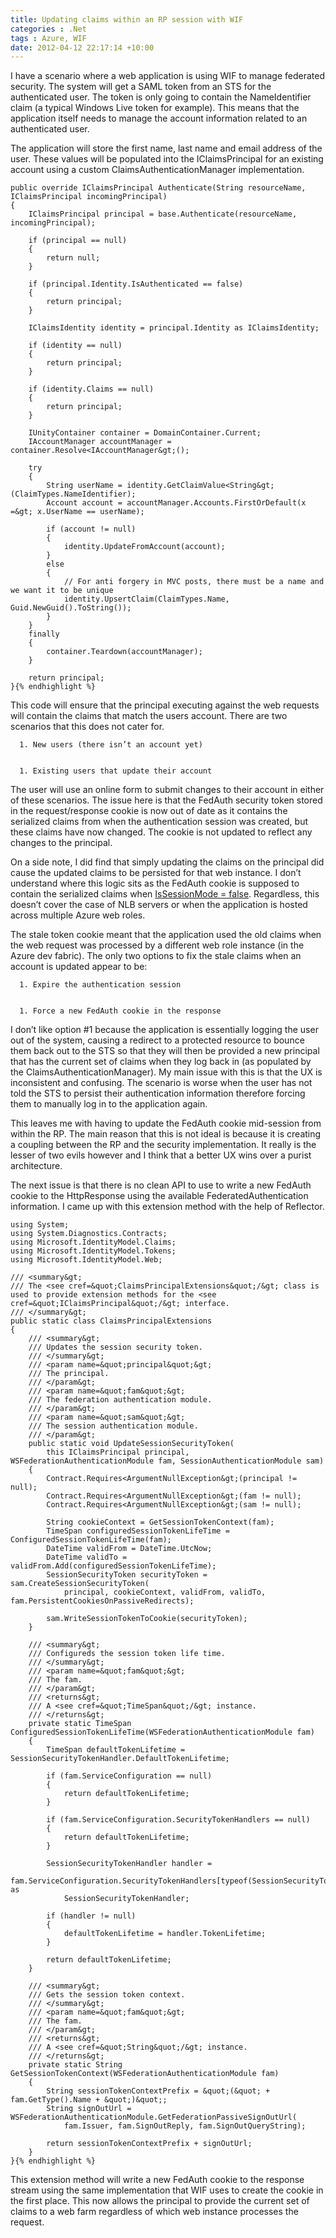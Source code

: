 ```yaml
---
title: Updating claims within an RP session with WIF
categories : .Net
tags : Azure, WIF
date: 2012-04-12 22:17:14 +10:00
---
```


I have a scenario where a web application is using WIF to manage federated security. The system will get a SAML token from an STS for the authenticated user. The token is only going to contain the NameIdentifier claim (a typical Windows Live token for example). This means that the application itself needs to manage the account information related to an authenticated user.

The application will store the first name, last name and email address of the user. These values will be populated into the IClaimsPrincipal for an existing account using a custom ClaimsAuthenticationManager implementation.

    public override IClaimsPrincipal Authenticate(String resourceName, IClaimsPrincipal incomingPrincipal)
    {
        IClaimsPrincipal principal = base.Authenticate(resourceName, incomingPrincipal);
    
        if (principal == null)
        {
            return null;
        }
    
        if (principal.Identity.IsAuthenticated == false)
        {
            return principal;
        }
    
        IClaimsIdentity identity = principal.Identity as IClaimsIdentity;
    
        if (identity == null)
        {
            return principal;
        }
    
        if (identity.Claims == null)
        {
            return principal;
        }
    
        IUnityContainer container = DomainContainer.Current;
        IAccountManager accountManager = container.Resolve<IAccountManager&gt;();
    
        try
        {
            String userName = identity.GetClaimValue<String&gt;(ClaimTypes.NameIdentifier);
            Account account = accountManager.Accounts.FirstOrDefault(x =&gt; x.UserName == userName);
    
            if (account != null)
            {
                identity.UpdateFromAccount(account);
            }
            else
            {
                // For anti forgery in MVC posts, there must be a name and we want it to be unique
                identity.UpsertClaim(ClaimTypes.Name, Guid.NewGuid().ToString());
            }
        }
        finally
        {
            container.Teardown(accountManager);
        }
    
        return principal;
    }{% endhighlight %}

This code will ensure that the principal executing against the web requests will contain the claims that match the users account. There are two scenarios that this does not cater for.


      1. New users (there isn’t an account yet)

    
      1. Existing users that update their account

    
The user will use an online form to submit changes to their account in either of these scenarios. The issue here is that the FedAuth security token stored in the request/response cookie is now out of date as it contains the serialized claims from when the authentication session was created, but these claims have now changed. The cookie is not updated to reflect any changes to the principal.

On a side note, I did find that simply updating the claims on the principal did cause the updated claims to be persisted for that web instance. I don’t understand where this logic sits as the FedAuth cookie is supposed to contain the serialized claims when [IsSessionMode = false][0]. Regardless, this doesn’t cover the case of NLB servers or when the application is hosted across multiple Azure web roles.

The stale token cookie meant that the application used the old claims when the web request was processed by a different web role instance (in the Azure dev fabric). The only two options to fix the stale claims when an account is updated appear to be:


      1. Expire the authentication session

    
      1. Force a new FedAuth cookie in the response

    
I don’t like option #1 because the application is essentially logging the user out of the system, causing a redirect to a protected resource to bounce them back out to the STS so that they will then be provided a new principal that has the current set of claims when they log back in (as populated by the ClaimsAuthenticationManager). My main issue with this is that the UX is inconsistent and confusing. The scenario is worse when the user has not told the STS to persist their authentication information therefore forcing them to manually log in to the application again.

This leaves me with having to update the FedAuth cookie mid-session from within the RP. The main reason that this is not ideal is because it is creating a coupling between the RP and the security implementation. It really is the lesser of two evils however and I think that a better UX wins over a purist architecture.

The next issue is that there is no clean API to use to write a new FedAuth cookie to the HttpResponse using the available FederatedAuthentication information. I came up with this extension method with the help of Reflector.

    using System;
    using System.Diagnostics.Contracts;
    using Microsoft.IdentityModel.Claims;
    using Microsoft.IdentityModel.Tokens;
    using Microsoft.IdentityModel.Web;
    
    /// <summary&gt;
    /// The <see cref=&quot;ClaimsPrincipalExtensions&quot;/&gt; class is used to provide extension methods for the <see cref=&quot;IClaimsPrincipal&quot;/&gt; interface.
    /// </summary&gt;
    public static class ClaimsPrincipalExtensions
    {
        /// <summary&gt;
        /// Updates the session security token.
        /// </summary&gt;
        /// <param name=&quot;principal&quot;&gt;
        /// The principal. 
        /// </param&gt;
        /// <param name=&quot;fam&quot;&gt;
        /// The federation authentication module. 
        /// </param&gt;
        /// <param name=&quot;sam&quot;&gt;
        /// The session authentication module. 
        /// </param&gt;
        public static void UpdateSessionSecurityToken(
            this IClaimsPrincipal principal, WSFederationAuthenticationModule fam, SessionAuthenticationModule sam)
        {
            Contract.Requires<ArgumentNullException&gt;(principal != null);
            Contract.Requires<ArgumentNullException&gt;(fam != null);
            Contract.Requires<ArgumentNullException&gt;(sam != null);
    
            String cookieContext = GetSessionTokenContext(fam);
            TimeSpan configuredSessionTokenLifeTime = ConfiguredSessionTokenLifeTime(fam);
            DateTime validFrom = DateTime.UtcNow;
            DateTime validTo = validFrom.Add(configuredSessionTokenLifeTime);
            SessionSecurityToken securityToken = sam.CreateSessionSecurityToken(
                principal, cookieContext, validFrom, validTo, fam.PersistentCookiesOnPassiveRedirects);
    
            sam.WriteSessionTokenToCookie(securityToken);
        }
    
        /// <summary&gt;
        /// Configureds the session token life time.
        /// </summary&gt;
        /// <param name=&quot;fam&quot;&gt;
        /// The fam. 
        /// </param&gt;
        /// <returns&gt;
        /// A <see cref=&quot;TimeSpan&quot;/&gt; instance. 
        /// </returns&gt;
        private static TimeSpan ConfiguredSessionTokenLifeTime(WSFederationAuthenticationModule fam)
        {
            TimeSpan defaultTokenLifetime = SessionSecurityTokenHandler.DefaultTokenLifetime;
    
            if (fam.ServiceConfiguration == null)
            {
                return defaultTokenLifetime;
            }
    
            if (fam.ServiceConfiguration.SecurityTokenHandlers == null)
            {
                return defaultTokenLifetime;
            }
    
            SessionSecurityTokenHandler handler =
                fam.ServiceConfiguration.SecurityTokenHandlers[typeof(SessionSecurityToken)] as
                SessionSecurityTokenHandler;
    
            if (handler != null)
            {
                defaultTokenLifetime = handler.TokenLifetime;
            }
    
            return defaultTokenLifetime;
        }
    
        /// <summary&gt;
        /// Gets the session token context.
        /// </summary&gt;
        /// <param name=&quot;fam&quot;&gt;
        /// The fam. 
        /// </param&gt;
        /// <returns&gt;
        /// A <see cref=&quot;String&quot;/&gt; instance. 
        /// </returns&gt;
        private static String GetSessionTokenContext(WSFederationAuthenticationModule fam)
        {
            String sessionTokenContextPrefix = &quot;(&quot; + fam.GetType().Name + &quot;)&quot;;
            String signOutUrl = WSFederationAuthenticationModule.GetFederationPassiveSignOutUrl(
                fam.Issuer, fam.SignOutReply, fam.SignOutQueryString);
    
            return sessionTokenContextPrefix + signOutUrl;
        }
    }{% endhighlight %}

This extension method will write a new FedAuth cookie to the response stream using the same implementation that WIF uses to create the cookie in the first place. This now allows the principal to provide the current set of claims to a web farm regardless of which web instance processes the request.

[0]: http://blogs.msdn.com/b/vbertocci/archive/2010/05/26/your-fedauth-cookies-on-a-diet-issessionmode-true.aspx
